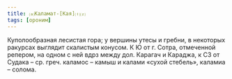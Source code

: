```yaml
---
title: ⒜Каламат-[Кая]⒯⒵
tags: [ороним]
---
```


Куполообразная лесистая гора; у вершины утесы и гребни, в некоторых ракурсах
выглядит скалистым конусом. К Ю от г. Сотра, отмеченной репером, на одном с ней
вдрз между дол. Карагач и Караджа, к СЗ от Судака – ср. греч. каламос – камыш и
калами «сухой стебель», каламиа – солома.
